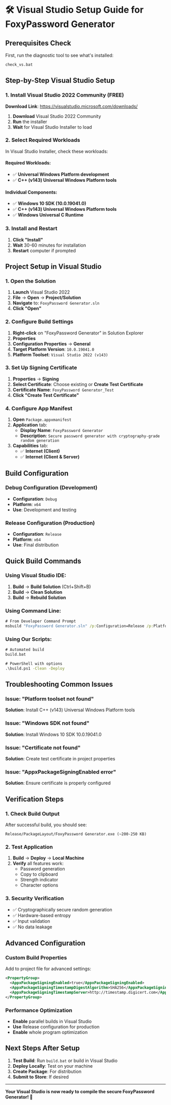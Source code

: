 # 🛠️ Visual Studio Setup Guide for FoxyPassword Generator

## Prerequisites Check

First, run the diagnostic tool to see what's installed:
```cmd
check_vs.bat
```

## Step-by-Step Visual Studio Setup

### 1. Install Visual Studio 2022 Community (FREE)

**Download Link**: https://visualstudio.microsoft.com/downloads/

1. **Download** Visual Studio 2022 Community
2. **Run** the installer
3. **Wait** for Visual Studio Installer to load

### 2. Select Required Workloads

In Visual Studio Installer, check these workloads:

#### **Required Workloads:**
- ✅ **Universal Windows Platform development**
- ✅ **C++ (v143) Universal Windows Platform tools**

#### **Individual Components:**
- ✅ **Windows 10 SDK (10.0.19041.0)**
- ✅ **C++ (v143) Universal Windows Platform tools**
- ✅ **Windows Universal C Runtime**

### 3. Install and Restart

1. **Click "Install"**
2. **Wait** 30-60 minutes for installation
3. **Restart** computer if prompted

## Project Setup in Visual Studio

### 1. Open the Solution

1. **Launch** Visual Studio 2022
2. **File** → **Open** → **Project/Solution**
3. **Navigate** to: `FoxyPassword Generator.sln`
4. **Click "Open"**

### 2. Configure Build Settings

1. **Right-click** on "FoxyPassword Generator" in Solution Explorer
2. **Properties**
3. **Configuration Properties** → **General**
4. **Target Platform Version**: `10.0.19041.0`
5. **Platform Toolset**: `Visual Studio 2022 (v143)`

### 3. Set Up Signing Certificate

1. **Properties** → **Signing**
2. **Select Certificate**: Choose existing or **Create Test Certificate**
3. **Certificate Name**: `FoxyPassword Generator_Test`
4. **Click "Create Test Certificate"**

### 4. Configure App Manifest

1. **Open** `Package.appxmanifest`
2. **Application** tab:
   - **Display Name**: `FoxyPassword Generator`
   - **Description**: `Secure password generator with cryptography-grade random generation`
3. **Capabilities** tab:
   - ✅ **Internet (Client)**
   - ✅ **Internet (Client & Server)**

## Build Configuration

### Debug Configuration (Development)
- **Configuration**: `Debug`
- **Platform**: `x64`
- **Use**: Development and testing

### Release Configuration (Production)
- **Configuration**: `Release`
- **Platform**: `x64`
- **Use**: Final distribution

## Quick Build Commands

### Using Visual Studio IDE:
1. **Build** → **Build Solution** (Ctrl+Shift+B)
2. **Build** → **Clean Solution**
3. **Build** → **Rebuild Solution**

### Using Command Line:
```cmd
# From Developer Command Prompt
msbuild "FoxyPassword Generator.sln" /p:Configuration=Release /p:Platform=x64
```

### Using Our Scripts:
```cmd
# Automated build
build.bat

# PowerShell with options
.\build.ps1 -Clean -Deploy
```

## Troubleshooting Common Issues

### Issue: "Platform toolset not found"
**Solution**: Install C++ (v143) Universal Windows Platform tools

### Issue: "Windows SDK not found"
**Solution**: Install Windows 10 SDK 10.0.19041.0

### Issue: "Certificate not found"
**Solution**: Create test certificate in project properties

### Issue: "AppxPackageSigningEnabled error"
**Solution**: Ensure certificate is properly configured

## Verification Steps

### 1. Check Build Output
After successful build, you should see:
```
Release/PackageLayout/FoxyPassword Generator.exe (~200-250 KB)
```

### 2. Test Application
1. **Build** → **Deploy** → **Local Machine**
2. **Verify** all features work:
   - Password generation
   - Copy to clipboard
   - Strength indicator
   - Character options

### 3. Security Verification
- ✅ Cryptographically secure random generation
- ✅ Hardware-based entropy
- ✅ Input validation
- ✅ No data leakage

## Advanced Configuration

### Custom Build Properties
Add to project file for advanced settings:
```xml
<PropertyGroup>
  <AppxPackageSigningEnabled>true</AppxPackageSigningEnabled>
  <AppxPackageSigningTimestampDigestAlgorithm>SHA256</AppxPackageSigningTimestampDigestAlgorithm>
  <AppxPackageSigningTimestampServer>http://timestamp.digicert.com</AppxPackageSigningTimestampServer>
</PropertyGroup>
```

### Performance Optimization
- **Enable** parallel builds in Visual Studio
- **Use** Release configuration for production
- **Enable** whole program optimization

## Next Steps After Setup

1. **Test Build**: Run `build.bat` or build in Visual Studio
2. **Deploy Locally**: Test on your machine
3. **Create Package**: For distribution
4. **Submit to Store**: If desired

---

**Your Visual Studio is now ready to compile the secure FoxyPassword Generator! 🚀**
